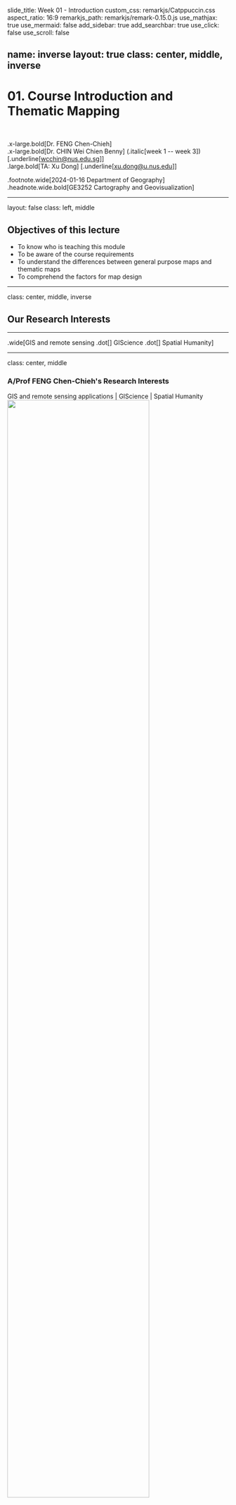 slide_title: Week 01 - Introduction
custom_css: remarkjs/Catppuccin.css
aspect_ratio: 16:9
remarkjs_path: remarkjs/remark-0.15.0.js
use_mathjax: true
use_mermaid: false
add_sidebar: true
add_searchbar: true
use_click: false
use_scroll: false

name: inverse
layout: true
class: center, middle, inverse
---
# 01. Course Introduction and Thematic Mapping
<br />

.x-large.bold[Dr. FENG Chen-Chieh]  
.x-large.bold[Dr. CHIN Wei Chien Benny] (.italic[week 1 -- week 3])  
[.underline[wcchin@nus.edu.sg]]  
.large.bold[TA: Xu Dong] [.underline[xu.dong@u.nus.edu]]

.footnote.wide[2024-01-16 Department of Geography]
.headnote.wide.bold[GE3252 Cartography and Geovisualization]

---
layout: false
class: left, middle
## Objectives of this lecture
- To know who is teaching this module
- To be aware of the course requirements
- To understand the differences between general purpose maps and thematic maps
- To comprehend the factors for map design

---
class: center, middle, inverse

## Our Research Interests
------
.wide[GIS and remote sensing .dot[] GIScience .dot[] Spatial Humanity]  

---
class: center, middle

### A/Prof FENG Chen-Chieh's Research Interests
GIS and remote sensing applications | GIScience | Spatial Humanity  
<img src="resources/week-01/Feng_01.png" width=80%>  
Smart Campus (City) and 3D Spatial Information

---
class: center, middle

### A/Prof FENG Chen-Chieh's Research Interests
GIS and remote sensing applications | GIScience | Spatial Humanity  
<img src="resources/week-01/UFZ_slide2.png" width=90%>  
Deep Learning Model for Urban Functional Zone Classification

---
class: center, middle

### A/Prof FENG Chen-Chieh's Research Interests
GIS and remote sensing applications | GIScience | Spatial Humanity  
<img src="resources/week-01/Feng_02.png" width=90%>  
Exploratory Data Analysis in Social Cultural Geography  
https://shgis.nus.edu.sg/chinese-temples/

---
class: center, middle

### A/Prof FENG Chen-Chieh's Research Interests
GIS and remote sensing applications | GIScience | Spatial Humanity  
<img src="resources/week-01/Feng_03.png" width=80%>  

---
class: left, middle

.split-30[.column[
### Dr. Benny Chin's Research Interests
GIScience |  
Spatial Patterns |  
Complex Networks  
].column[
<img src="resources/week-01/Chin_01.png" width=100%>  
]]

---
class: center, middle, inverse
## Course Introductions and Policies
------
.wide[Overview .dot[] Topics .dot[] Assessment .dot[] Policies]

---
class: left, middle

.split-20[.column[
### Course introductions
see CANVAS for details
].column[.justify[
#### 1. Course Overview
This course covers .red.underline[the art, science, and ethics of mapmaking and map use]. It aims to introduce students the design principles and techniques for creating maps with contemporary mapping tools. Topics covered include conceptualisation of geographic phenomena, projection and distortion, geospatial data manipulation and presentation, thematic map design, interactive geographic visualization, and emerging trends in cartography and geovisualisation. The course emphasises effective visual thinking and visual communication with Geographic Information Systems (GIS). It is mounted for students with interests .red.underline[in GIS and map design as a medium for communication].
]]]

---
class: left, middle

.split-20[.column[
### Course introductions
see CANVAS for details
].column[.justify[
#### 5. Topics covered

- .red[Thematic cartography and geovisualisation]
- Geographic Phenomena and map symbolization
- Elements of and distortions on map projections
- Map elements and typography
- Principles of colour
- Choropleth mapping and dasymetric mapping
- Graduate symbol and proportional symbol mapping
- Dot mapping
- Isarithmic mapping
- Trends in cartographic and geovisualisation research and development
]]]

---
class: left, middle

.split-20[.column[
### Assessment and Policies
see CANVAS for details
].column[.justify[
#### 7. Assessment
<img src="resources/week-01/assessment_table.png" width=100%>  
]]]
---
class: left, middle

.split-20[.column[
### Assessment and Policies
see CANVAS for details
].column[.justify[
#### 8. Policies
- .red[[IMPORTANT]] .mark[All teaching materials (e.g., lecture pptx, lab handouts, quizzes, videos) are copyrighted.] Selling or buying such materials is prohibited. If you would like to use the teaching materials for any other purpose (e.g., in your future job for training others), please inform the course coordinator, because the IP rests with faculty. Disciplinary action will be taken should any attempted is found to sell/buy the teaching materials and/or distribute them without the course coordinator's consent. 
- The lab assignments that you submit .mark[must be your OWN work.] Copying other’s files for submission is forbidden. Please refer to NUS Code of Student Conduct and NUS Libraries Guides for what plagiarism is. If you are unsure, speak to the lecturer for clarification.
- If you miss any of the lab sessions or tests, .mark[your assignment/make-up test request will not be accepted and you will get 0 mark for that CA item]. The only exception is you submit an official letter from NUS or government agency where you are involved in during the class time, and this must be done one week before the affected class. 
- Attend the lab session that you are registered in, as there may be questions to submit during the lab session. .mark[Switching lab sessions is not allowed unless approved in advance by the lecturer.]
]]]

---
class: left, middle

.split-20[.column[
### Assessment and Policies
see CANVAS for details
].column[.justify[
#### 8. Policies
- Late submission of assignments will result in .mark[a deduction of 1 mark per day]. No submission will be accepted five days after the due day. You are responsible for submitting the final correct file. Submission of .mark[wrong files/maps will NOT be accepted as an excuse for late submission].
- If there is .mark[any question regarding the marks] that you receive for your lab assignment, please speak to the lecturer/TA in charge. This must be done within three days after the assignment is returned to you. 
- Please .mark[check your NUS email regularly] for any update regarding the course.
- [Guidelines on the Use of AI Tools For Academic Work](https://libguides.nus.edu.sg/new2nus/acadintegrity#s-lib-ctab-22144949-5) and [A General Message to Our Students on the Use of AI Tools](https://libguides.nus.edu.sg/new2nus/acadintegrity#s-lib-ctab-22144949-4):
    - Copy-paste from AI output is considered plagiarism; 
    - Using AI in (self-)learning processes (basic knowledge, proofreading/editing, etc.) is okay;
    - Acknowledging your use of AI;
    - You are responsible for your work. 

#### 9. Reading
Thematic Cartography and Geovisualization, by Slocum et al. 3rd edn. Prior editions are also fine. 
]]]








---
class: center, middle, inverse

## What is Map?
------
.wide[& why do we need it?]

---
class: left, middle
background-image: url(resources/week-01/LotrProject_map1.png)

<div class="box">
<h3 class="box-text"> Map? </h3>
</div>

.footnote[.small.bold[The Lord of the Ring Map (Map of Middle-Earth) by [LotrProject](http://lotrproject.com/map)]]

---
class: center, top
background-image: url(resources/week-01/game-of-throne-map.png)

<div class="box">
<h3 class="box-text"> Map? </h3>
</div>

.footnote-right[.small.bold[.white[Game of Thrones Map by ][StoryMapJS](https://storymap.knightlab.com/examples/aryas-journey/)]]


---
class: left, middle

.split-20[.column[
### What these fiction maps tell us?

].column[.justify[
These fiction maps contain:
- the locations of events/scenes
    - relative locations, distances, spatial differences
- a (series of) story line(s)
    - the time dimension 
- interactions between the people
    - social networks

A map is a tool for telling a story, a medium for communicating. 

.footnote-right.xkcd[BTW, fiction maps are not in the course's objective.  
Now let's look at some serious REAL MAP.]
]]]

---
class: center, top
background-image: url(resources/week-01/watercolor_map2.png)

<div class="box">
<h3 class="box-text"> Basemap </h3>
<h4 class="box-text"> for online mapping </h4>
</div>

<!--<img src="resources/week-01/watercolor_map_NUS.png" width="40%" align='left' style="border: solid; margin-top: 3em;">-->

.footnote[.small.bold[Watercolor map by: [Stamen Design](https://maps.stamen.com/watercolor/#2/15.1/-0.5), [Cooper Hewitt, Smithsonian Design Museum ](https://watercolormaps.collection.cooperhewitt.org/#12/1.3669/103.8013)]]

---
class: left, middle
.split-20[.column[
### SMRT Locality map
#### Chinese Garden Exit C
].column[.center[
<img src="resources/week-01/SMRT_localitymap_Chinese_Garden.jpg" width="70%" align="center">
.footnote-left[.small.bold[by [SMRT](http://journey.smrt.com.sg/journey/station_info/chinese-garden/map/)]]
]]]

---
class: left, middle
background-image: url(resources/week-01/Snow-cholera-map-1.jpg)

.split-20[.column[
.box[
<h3 class="box-text"> John Snow's 1854 Cholera Map </h3>
<h4 class="box-text"> distribution of cases and water pumps</h4>
]
].column[.justify[
.footnote-left.box2[.small.bold[John Snow's 1854 Cholera Map, see: [Wikipedia](https://en.wikipedia.org/wiki/File:Snow-cholera-map-1.jpg) for description.]]
]]]

---
class: left, middle
.split-20[.column[
### Cholera disease
#### cases, water & sanitation, precipitations.
].column[.justify[
<img src="resources/week-01/WHO_Cholera_Map.png" width="100%">
.footnote-left[.small.bold[WHO (2012): [Atlas of Health and Climate](https://www.who.int/publications/i/item/9789241564526).]]
]]]

---
class: left, middle
.split-20[.column[
### COVID-19 2023/12/31
#### weekly comparison 
Our World in Data
].column[.justify[
<img src="resources/week-01/covid-OWID.png" width="100%">
.footnote-left[.small.bold[by [Our World in Data](https://ourworldindata.org/covid-cases)]]
]]]

---
class: left, middle
.split-20[.column[
### What can we do with maps?
].column[.justify[
- to show locations
- to show directions
- to present spatial distributions
- to identify relationships between datasets
- to monitor and communicate a situation 
]]]

---
class: center, middle
### Beware of How You Explain Maps
.split-50[.column[.center[
<img src="resources/week-01/xkcd-1138-heatmap_2x.png" width="75%">  
a comic from [xkcd.com/1138](https://xkcd.com/1138/)
]].column[.center[
<img src="resources/week-01/how_to_lie_with_map.png" width="90%">  
extracted from book: [How to Lie with Maps](https://press.uchicago.edu/ucp/books/book/chicago/H/bo27400568.html)
]]]

---
class: center, middle, inverse

## Types of Maps
------
.wide[General purpose maps .dot[] Thematic maps .dot[] and others]

---
class: center, middle
### A Clasification of Map Types

<img src="resources/week-01/map_types.drawio.png" width="79%">  
.footnote.small[Virtual map is not in the scope of this course, for more details, see: [Wikipedia](https://en.wikipedia.org/wiki/Computer_cartography)]

---
class: center, middle
### Mental Map

.split-50[.column[.center[
    <img src="resources/week-01/mental_map_1_9yo_cognitive.png" width="95%">  
    A map drawn by a 9yo elementary school student, showing how he thinks the way between home and school. 
]].column[.center[
    <img src="resources/week-01/mental_map_2_ref.png" width="95%">  
    The actual path and map (reference map). 
]]]
.footnote[.small.bold[[Fang and Lin 2017](https:doi.org/10.1177/0042098016630513), School travel modes and children’s spatial cognition.]]

---
class: right, top
background-image: url(resources/week-01/general_purpose_map.jpg)

.box[
<h3 class="box-text"> General Purpose Map / Reference Map </h3>
<h4 class="box-text"> to show locations and directions </h4>
]
### 
.footnote-right[.small.bold[Historical Maps of Singapore [NUS Libraries](https://libmaps.nus.edu.sg/)]]

---
class: left, bottom
background-image: url(resources/week-01/world_map_of_social_networks.png)

.box[
<h3 class="box-text"> Qualitative Map </h3>
<h4 class="box-text"> to show the spatial distribution of categorical data</h4>
]
### 
.footnote-left[.small.bold[World Map of Social Networks, by [Vincos](https://vincos.it/world-map-of-social-networks/)]]

---
class: right, top
background-image: url(resources/week-01/happiness_map3.png)
.split-80[.column[.center[]].column[
### Quantitative Map
#### Single variable
to display the spatial aspects of numerical data: ordinal, interval, ratio scale
<br />
<br />
<br />
<br />
<br />
<br />
.small.bold[Global Happinness Index 2023 [Visual Capitalist](https://www.visualcapitalist.com/worlds-happiest-countries-2023/)
]]]

---
class: left, top
background-image: url(resources/week-01/happiness_UGS_map2.png)
.split-30[.column[
### Quantitative Map
#### Multiple variable
to compare the spatial strucures of numerical data
]
.column[.align-left[
.footnote[.small.bold[[Kwon et al. 2021](https://doi.org/10.1140/epjds/s13688-021-00278-7), Urban green space and happiness in developed countries.]]
]]]

---
class: left, middle

.split-50[.column[
### Major components of thematic maps

- Base map: 
    - for referencing, 
    - to tell where it is

<br />
- Thematic overlay: 
    - the main theme, 
    - to tell the patterns
]
.column[.center[
<img src="resources/week-01/major_components_of_thematic_maps.png" width="85%">
]]]






---
class: center, middle, inverse

## The Purposes of Designing Maps
------
.wide[Geovisualization .dot[] How Maps May Function]

---
class: left, top

.split-30[.column[
### Geovisualization
].column[.align-left[
#### Scientific Visualization
.italic[
> The purpose of scientific computing is .bold[insight] not numbers.
> The goal of visualization is to leverage existing scientific methods by providing .bold[new scientific insight] through .bold[visual methods].
]
.small.bold.italic[see Thematic Cartography and Geovisualization, p.12 & [Visualization in scientific computing](http://www.sci.utah.edu/vrc2005/McCormick-1987-VSC.pdf), p.3]

#### Geographic visualization
.italic[
> Geographic visualization [can be defined] as the use of concrete visual representation ... to .bold[make spatial contexts and problems visible], so as to engage the most powerful human information-processing abilities, those associated with vision.
]
.small.bold.italic[see Thematic Cartography and Geovisualization, p.12]
]]]

---
class: left, top

.split-30[.column[
### Geovisualization
Geovisualization is a series of explorations and analyses, that includes using various techniques and methods, e.g., thematic mapping, exploratory spatial data analysis, to uncover the underlying patterns, to get better understanding of geographical phenomena.
].column[.align-left[
#### MacEachren's cartographic cube
<img src="resources/week-01/drawing-how_maps_are_used.png" width="95%">

.footnote[.small.bold[see Thematic Cartography and Geovisualization, p.12--15]]

]]]

---
class: left, top

.split-30[.column[
### How Maps May Function?
A five-step process for .red[understanding geographical phenomenon] throught map communication.  
<br />
Geographical phenomenon,  
--> visualization,  
--> interpretation. 
].column[
#### The communications paradigm for cartography
<img src="resources/week-01/drawing-communications_paradigm_for_cartography.png" width="95%">
.footnote[.small.bold[modified from [Sluter 2001](https://doi.org/10.14393/rbcv53n1-43924), New theoretical research trends in cartography.]]
]]

---
class: left, top

.split-30[.column[
### How Maps May Function?
The progress of visualization  
<br />
Visual Thinking vs.  
Visual Communication
].column[
#### DiBiase's view of visualization and cartography
<img src="resources/week-01/drawing-visualization_and_cartography.png" width="90%">
.footnote[.small.bold[redrawn from [DiBiase 1990](https://www.geovista.psu.edu/publications/others/dibiase90/swoopy.html), Visualization in the earth sciences.]]
]]







---
class: center, middle, inverse

## Planning and Designing Maps
------
.wide[Steps .dot[] Tasks]

---
class: left, middle
.split-30[.column[
### Steps in Thematic Map Design
]
.column[
- Consider what the .red[real-world distribution] of the phenomenon might look like
- Determine the .red[purpose] of the map and the .red[intended audience]
- Collect .red[appropriate data], data preprocessing and modelling
- .red[Design and construct the map]
- Determine whether users find the map .red[useful and informative]
]]

---
class: center, middle

### Tasks in Creating a Thematic Map

Cartographic Abstraction and Generalization
<div class="centered-list-parent">
<ul>
<li>Selection</li>
<li>Classification</li>
<li>Simplification</li>
<li>Symbolization</li>
</ul>
</div>

<img src="resources/week-01/drawing-reduction_of_info.png" width="70%">

---
class: left, top
.split-30[.column[
### Abstraction and Generalization
- .red[Selection]

]
.column[
### Selection
Decision on, for example
- Geographic space (area) to be mapped
    - Where? Geographic extent.
- Map scale
    - The level of details, resolutions, spatial units.
- Map projection
    - Which is more important? distance? area? or direction?
- Data variable for the map's purpose
    - Direct count? density? incidence rate per 1000 people?
- Sampling methods
    - Which one or which sets of example to show?
]]

---
class: left, top
.split-30[.column[
### Abstraction and Generalization
- Selection
- .red[Classification]
]
.column[
### Classification
A process in which objects are placed in groups having identical or similar features

Two types
- Qualitative
    - infected, non-infected
    - candidate-1, candidate-2, ...
    - cluster-1, cluster-2, ...cluster-N
    - industrial, commercial, green space... 
- Quantitative
    - low, middle, high
    - lowest 10%, top 10%...
    - negative, neutral, positive ... 
]]

---
class: left, top
.split-30[.column[
### Abstraction and Generalization
- Selection
- Classification
- .red[Simplification]
]
.column[
### Simplification
- The level of details  
<img src="resources/week-01/line_simplification.jpg" width="50%">
- [Google Maps wipes out Scottish island of Jura](https://blog.geogarage.com/2013/07/google-maps-wipes-out-scottish-island.html)
- [Coastline paradox](https://en.wikipedia.org/wiki/Coastline_paradox)  
<img src="resources/week-01/Great-britain-coastline-paradox.gif" width="60%">  
.small[If the measurement unit approaches zero, then the coastline becomes infinitely long.] 
]]

---
class: left, top
.split-30[.column[
### Abstraction and Generalization
- Selection
- Classification
- Simplification
- .red[Symbolization]
]
.column[
### Symbolization
Using a set of symbols to represent real-world things
- symbols/markers
- colors
- sizes
- widths

]]

---
class: center, middle

## Summary

<img src="resources/week-01/drawing-summary2.png" width="95%">

---
class: left, top
### Thinking exercise: Variable selection
.small[
Let’s say you are drawing a map of disease distribution, and there are two options, direct count or incidence rate. Below is an example of two zones/spatial units within the map: 

Given the population size:
- Zone A: 10k
- Zone B: 1k

.split-50[.column[
At the early stage:

- Zone A: 5 patient
- Zone B: 5 patient

.mark[This indicated a similar severity level between the two zones.]

What if we calculate per 1000 people incidence rate?

- Zone A: 5/10k = 0.0005 = 0.05%
- Zone B: 5/1k = 0.005 = 0.5%

.mark[This suggested 10x differences between the two zones.]
].column[
2 years later, when the disease is everywhere, the number of cases in one week:

- Zone A: 1000 patient
- Zone B: 500 patient

.mark[Zone A doubled the size of Zone B]

The incidence rate (per 1000 people):

- Zone A: 1000/10k = 0.1 = 10% of the population are infected
- Zone B: 500/1k = 0.5 = 50% of the population are infected

.mark[Zone A is less than Zone B]
]]
<br />
.box[
<p class="box-text">Which one should be used for the early stage, and which one is more appropriate for the 2 years later situation, and why. Or, is there other better option?</p>
]
]
